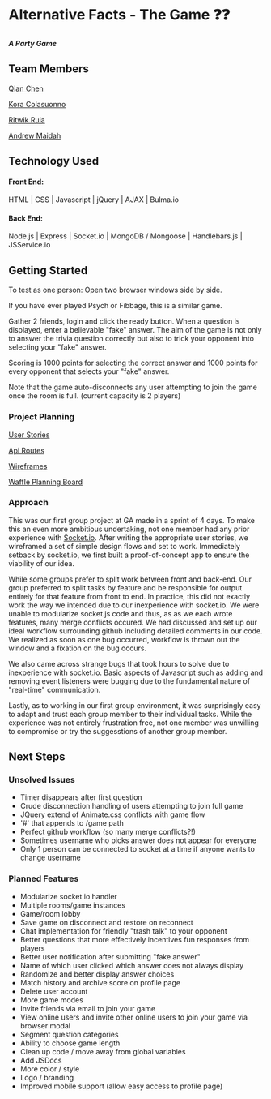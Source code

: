 # Alternative Facts - The Game :question::question:

##### A Party Game

## Team Members
[Qian Chen](https://github.com/Hesai69)

[Kora Colasuonno](https://github.com/trashdaemon)

[Ritwik Ruia](https://github.com/ritz1337)

[Andrew Maidah](https://github.com/amaidah)


## Technology Used

#### Front End: 
HTML | CSS | Javascript | jQuery | AJAX | Bulma.io

#### Back End:
Node.js | Express | Socket.io | MongoDB / Mongoose | Handlebars.js | JSService.io

## Getting Started

To test as one person: Open two browser windows side by side.

If you have ever played Psych or Fibbage, this is a similar game.

Gather 2 friends, login and click the ready button. When a question is displayed, enter a believable "fake" answer. The aim of the game is not only to answer the trivia question correctly but also to trick your opponent into selecting your "fake" answer. 

Scoring is 1000 points for selecting the correct answer and 1000 points for every opponent that selects your "fake" answer.

Note that the game auto-disconnects any user attempting to join the game once the room is full. (current capacity is 2 players)

### Project Planning

[User Stories](../master/planning/user-stories.md)

[Api Routes](../master/planning/rest-api-routes.md)

[Wireframes](../master/planning/wireframes)

[Waffle Planning Board](https://waffle.io/QuARK-0/alt-facts)

### Approach

This was our first group project at GA made in a sprint of 4 days. To make this an even more ambitious undertaking, not one member had any prior experience with [Socket.io](http://socket.io/). After writing the appropriate user stories, we wireframed a set of simple design flows and set to work. Immediately setback by socket.io, we first built a proof-of-concept app to ensure the viability of our idea.

While some groups prefer to split work between front and back-end. Our group preferred to split tasks by feature and be responsible for output entirely for that feature from front to end. In practice, this did not exactly work the way we intended due to our inexperience with socket.io. We were unable to modularize socket.js code and thus, as as we each wrote features, many merge conflicts occured. We had discussed and set up our ideal workflow surrounding github including detailed comments in our code. We realized as soon as one bug occurred, workflow is thrown out the window and a fixation on the bug occurs.

We also came across strange bugs that took hours to solve due to inexperience with socket.io. Basic aspects of Javascript such as adding and removing event listeners were bugging due to the fundamental nature of "real-time" communication.

Lastly, as to working in our first group environment, it was surprisingly easy to adapt and trust each group member to their individual tasks. While the experience was not entirely frustration free, not one member was unwilling to compromise or try the suggesstions of another group member.

## Next Steps

### Unsolved Issues
- Timer disappears after first question
- Crude disconnection handling of users attempting to join full game
- JQuery extend of Animate.css conflicts with game flow
- '#' that appends to /game path
- Perfect github workflow (so many merge conflicts?!)
- Sometimes username who picks answer does not appear for everyone 
- Only 1 person can be connected to socket at a time if anyone wants to change username


### Planned Features
- Modularize socket.io handler
- Multiple rooms/game instances
- Game/room lobby
- Save game on disconnect and restore on reconnect
- Chat implementation for friendly "trash talk" to your opponent
- Better questions that more effectively incentives fun responses from players
- Better user notification after submitting "fake answer"
- Name of which user clicked which answer does not always display
- Randomize and better display answer choices
- Match history and archive score on profile page
- Delete user account
- More game modes
- Invite friends via email to join your game 
- View online users and invite other online users to join your game via browser modal
- Segment question categories
- Ability to choose game length
- Clean up code / move away from global variables
- Add JSDocs
- More color / style
- Logo / branding
- Improved mobile support (allow easy access to profile page)
